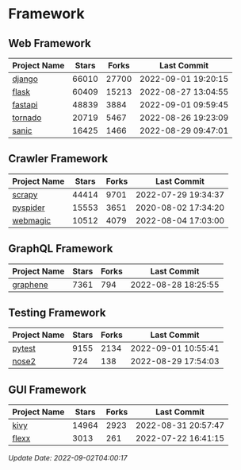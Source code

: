 # Framework

## Web Framework
| Project Name | Stars | Forks | Last Commit |
| ------------ | ----- | ----- | ----------- |
| [django](https://github.com/django/django) | 66010 | 27700 | 2022-09-01 19:20:15 |
| [flask](https://github.com/pallets/flask) | 60409 | 15213 | 2022-08-27 13:04:55 |
| [fastapi](https://github.com/tiangolo/fastapi) | 48839 | 3884 | 2022-09-01 09:59:45 |
| [tornado](https://github.com/tornadoweb/tornado) | 20719 | 5467 | 2022-08-26 19:23:09 |
| [sanic](https://github.com/sanic-org/sanic) | 16425 | 1466 | 2022-08-29 09:47:01 |

## Crawler Framework
| Project Name | Stars | Forks | Last Commit |
| ------------ | ----- | ----- | ----------- |
| [scrapy](https://github.com/scrapy/scrapy) | 44414 | 9701 | 2022-07-29 19:34:37 |
| [pyspider](https://github.com/binux/pyspider) | 15553 | 3651 | 2020-08-02 17:34:20 |
| [webmagic](https://github.com/code4craft/webmagic) | 10512 | 4079 | 2022-08-04 17:03:00 |

## GraphQL Framework
| Project Name | Stars | Forks | Last Commit |
| ------------ | ----- | ----- | ----------- |
| [graphene](https://github.com/graphql-python/graphene) | 7361 | 794 | 2022-08-28 18:25:55 |

## Testing Framework
| Project Name | Stars | Forks | Last Commit |
| ------------ | ----- | ----- | ----------- |
| [pytest](https://github.com/pytest-dev/pytest) | 9155 | 2134 | 2022-09-01 10:55:41 |
| [nose2](https://github.com/nose-devs/nose2) | 724 | 138 | 2022-08-29 17:54:03 |

## GUI Framework
| Project Name | Stars | Forks | Last Commit |
| ------------ | ----- | ----- | ----------- |
| [kivy](https://github.com/kivy/kivy) | 14964 | 2923 | 2022-08-31 20:57:47 |
| [flexx](https://github.com/flexxui/flexx) | 3013 | 261 | 2022-07-22 16:41:15 |

*Update Date: 2022-09-02T04:00:17*